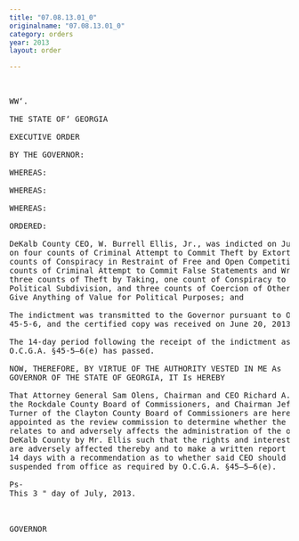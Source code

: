 ```yaml
---
title: "07.08.13.01_0"
originalname: "07.08.13.01_0"
category: orders
year: 2013
layout: order

---
```

<pre>
 

WW‘.

THE STATE OF‘ GEORGIA

EXECUTIVE ORDER

BY THE GOVERNOR:

WHEREAS:

WHEREAS:

WHEREAS:

ORDERED:

DeKalb County CEO, W. Burrell Ellis, Jr., was indicted on June 18, 2013,
on four counts of Criminal Attempt to Commit Theft by Extortion, two
counts of Conspiracy in Restraint of Free and Open Competition, two
counts of Criminal Attempt to Commit False Statements and Writings,
three counts of Theft by Taking, one count of Conspiracy to Defraud a
Political Subdivision, and three counts of Coercion of Other Employee to
Give Anything of Value for Political Purposes; and

The indictment was transmitted to the Governor pursuant to O.C.G.A. §
45-5-6, and the certified copy was received on June 20, 2013; and

The 14-day period following the receipt of the indictment as prescribed by
O.C.G.A. §45-5—6(e) has passed.

NOW, THEREFORE, BY VIRTUE OF THE AUTHORITY VESTED IN ME As
GOVERNOR OF THE STATE OF GEORGIA, IT Is HEREBY

That Attorney General Sam Olens, Chairman and CEO Richard A. Oden of
the Rockdale County Board of Commissioners, and Chairman Jeffrey E.
Turner of the Clayton County Board of Commissioners are hereby
appointed as the review commission to determine whether the indictment
relates to and adversely affects the administration of the office of CEO of
DeKalb County by Mr. Ellis such that the rights and interests of the public
are adversely affected thereby and to make a written report to me within
14 days with a recommendation as to whether said CEO should be
suspended from office as required by O.C.G.A. §45—5—6(e).

Ps-
This 3 " day of July, 2013.

 

GOVERNOR

</pre>
